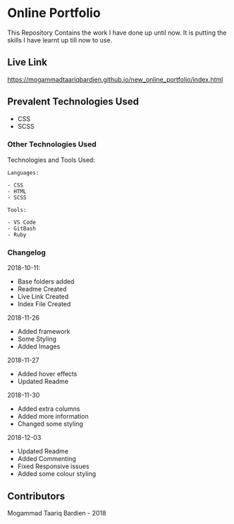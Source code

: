 # Online Portfolio
This Repository Contains the work I have done up until now. It is putting the skills I have learnt up till now to use.

## Live Link
https://mogammadtaariqbardien.github.io/new_online_portfolio/index.html

## Prevalent Technologies Used

 - CSS
 - SCSS

### Other Technologies Used

Technologies and Tools Used:

```
Languages:

- CSS
- HTML
- SCSS

```
```
Tools:

- VS Code
- GitBash
- Ruby

```

### Changelog

2018-10-11:
- Base folders  added
- Readme Created
- Live Link Created
- Index File Created

2018-11-26
- Added framework
- Some Styling
- Added Images

2018-11-27
- Added hover effects
- Updated Readme

2018-11-30
- Added extra columns
- Added more information
- Changed some styling

2018-12-03
- Updated Readme
- Added Commenting
- Fixed Responsive issues
- Added some colour styling

## Contributors

Mogammad Taariq Bardien - 2018
